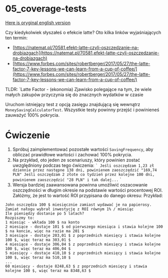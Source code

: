 # 05_coverage-tests
[Here is oryginal english version](README.md)

Czy kiedykolwiek słyszałeś o efekcie latte? Oto kilka linków wyjaśniających ten termin:
* [https://natemat.pl/70581,efekt-latte-czyli-oszczedzanie-na-drobiazgach](https://natemat.pl/70581,efekt-latte-czyli-oszczedzanie-na-drobiazgach)
* [https://www.forbes.com/sites/robertberger/2017/05/27/the-latte-factor-7-key-lessons-we-can-learn-from-a-cup-of-coffee/](https://www.forbes.com/sites/robertberger/2017/05/27/the-latte-factor-7-key-lessons-we-can-learn-from-a-cup-of-coffee/)

TLDR: `Latte Factor - (ekonomia) Zjawisko polegające na tym, że wiele małych zakupów przyczynia się do znacznych wydatków w czasie

Uruchom istniejący test z opcją zasięgu znajdującą się wewnątrz `MoneySavingCalculatorTest`.
Wszystkie testy powinny przejść i powinieneś zauważyć 100% pokrycia.

# Ćwiczenie

1. Spróbuj zaimplementować pozostałe wartości `SavingFrequency`, aby obliczać prawidłowe wartości i zachować 100% pokrycia.
2. Na przykład, oto jeden ze scenariuszy, który powinien zostać uwzględniony podczas tego ćwiczenia:
`` `
Jeśli oszczędzam 1,23 zł dziennie przez następne 138 dni, powinienem zaoszczędzić "169,74 PLN"
Jeśli oszczędzam 2 złote co tydzień przez kolejne 100 dni, powinienem zaoszczędzić "28 PLN"
i tak dalej...
`` `
3. Wersja bardziej zaawansowana powinna umożliwić oszacowanie oszczędności w długim okresie na podstawie wartości procentowej ROI. Załóżmy, że jest to wartość ROI przypisana do danego okresu:
Przykład:
```
John oszczędza 100 $ miesięcznie zamiast wydawać je na papierosy. Zamiat nałogu wybrał inwestycję z ROI równym 1% / miesiąc
Ile pieniędzy dostanie po 5 latach?
Rozpiszmy to:
1 miesiąc - wkłada 100 $ na konto
2 miesiące - dostaje 101 $ od pierwszego miesiąca i stawia kolejne 100 $ na koncie, więc na razie ma 201 $
3 miesiące - dostaje 203,01 $ z poprzednich miesięcy i stawia kolejne 100 $, więc teraz ma 303,01 $
4 miesiące - dostaje 306,04 $ z poprzednich miesięcy i stawia kolejne 100 $, więc teraz ma 406,04 $
5 miesięcy - dostaje 410,10 $ z poprzednich miesięcy i stawia kolejne 100 $, więc teraz ma 510,10 $
...
60 miesięcy - dostaje 8248,63 $ z poprzednich miesięcy i stawia kolejne 100 $, więc teraz ma 8348,63 $
```